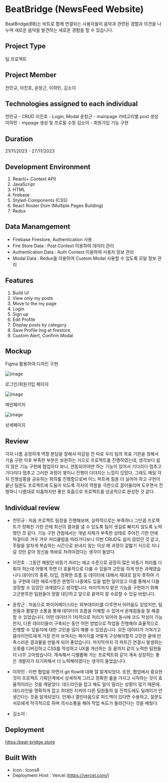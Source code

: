 # BeatBridge (NewsFeed Website)
BeatBridge(BB)는 비트로 함께 연결되는 사용자들이 음악과 관련된 경험과 의견을 나누며 새로운 음악을 발견하는 새로운 경험을 할 수 있습니다. 

## Project Type
팀 프로젝트

## Project Member
천민규, 이진호, 윤창근, 이하민, 김소이

## Technologies assigned to each individual
천민규 - CRUD
이진호 - Login, Modal
윤창근 - mainpage 카테고리별 post 생성
이하민 - mypage 생성 및 프로필 수정
김소이 - 회원가입 기능 구현

##  Duration
21/11/2023 - 27/11/2023

## Development Environment
1. React(+ Context API)
2. JavaScript
3. HTML
4. firebase
5. Styled-Components (CSS)
6. React Router Dom (Multiple Pages Building)
7. Redux

## Data Manamgement
- Firebase Firestore, Authentication 사용
- Fire Store Data : Post Context 이용하여 데이터 관리
- Authentication Data : Auth Context 이용하여 사용자 정보 관리
- Modal Data : Redux를 이용하여 Custom Modal 사용할 수 있도록 모달 정보 관리

## Features
1. Build UI
2. View only my posts
3. Move to the my page
4. Login
5. Sign up
6. Edit Profile
7. Display posts by category
8. Save Profile Img at firestore
9. Custom Alert, Confirm Modal 

## Mockup
Figma 활용하여 디자인 구현

![image](https://github.com/dygmm4288/team-newsfeed/assets/145360585/85d0831b-2a2e-4689-8e79-c1a943365fe4)
<p>로그인/회원가입 페이지</p>


![image](https://github.com/dygmm4288/team-newsfeed/assets/145360585/2c73abe0-7223-4068-b591-be4a7db69abb)
<p>메인페이지</p>

![image](https://github.com/dygmm4288/team-newsfeed/assets/145360585/e3132974-b560-4f1a-9099-421f6b0ddb45)
<p>상세페이지</p>

## Review
각자 나름 공정하게 역할 분담을 잘해서 마감일 전 따로 우리 팀의 목표 기한을 정해서 기술 구현 이후
부족한 부분은 보완하는 식으로 프로젝트를 진행하였는데, 생각보다 쉽지 않은 기능 구현에 협업이다 보니, 
연동되어야만 하는 기능이 있어서 기다리다 멈추고 기다리다 멈추고 그러한 과정이 쌓이니 진행이 더뎌지는 느낌이 있었다.
그래도 매일 각자 진행상황을 공유하는 회의를 진행함으로써 어느 파트에 힘을 더 실어야 하고 구현이 끝난 팀원도
프로젝트에 도움이 되도록 각자의 역할을 극한으로 끌어올리며 도우면서 진행하니 나름대로 미흡하지만 
좋은 호흡으로 프로젝트를 성공적으로 완성한 것 같다.

## Individual review
- 천민규 : 처음 프로젝트 팀장을 진행해보며, 실력적으로는 부족하나 그만큼 프로젝트가 정해진 기한 안에 최선의 결과를 낼 수 있도록 팀이 샛길로 빠지지 않도록 노력했던 것 같다.
        기능 구현 관점에서는 개념 자체가 부족한 상태로 주어진 기한 안에 턱걸이로 겨우 겨우 커리큘럼을 따라가다보니 이번 CRUD도 쉽지 않았던 것 같고,
        주말을 알차게 복습하는 시간으로 보내지 않는 이상 매 과정이 겉핧기 식으로 지나갈 것만 같아 정신을 똑바로 차려야겠다는 생각이 들었다.
- 이진호 :  그동안 해왔던 비동기 처리는 애교 수준으로 굉장히 많은 비동기 처리를 다뤄야 하는데 어떻게 하면 더 효율적으로 다룰 수 있을까 고민을 하게 만든 과제였습니다.데이터의 종류, 타입, 정확한 흐름 등 데이터에 대해서 제대로 알지 못하여 기능 구현에 대한 애로사항은 분명히 나중에도 있을 법한 일이었고 이를 통해서 다들 성장할 수 있었던 과제였다고 생각합니다. 마지막까지 맡은 기능을 구현하기 위해 고군분투한 팀원들이 정말 대단하고 앞으로 끝까지 잘 수료할 수 있길 바랍니다.

- 윤창근 : 처음으로 파이어베이스라는 외부데이터를 다루면서 어려움도 있었지만, 팀원들과 활발한 소통을 통해 데이터의 흐름을 이해할 수 있어서 문제점들을 잘 해결할 수 있었습니다.
        어떤 데이터가 1차적으로 처리가 되어야 동시에 코드 작성이 가능한지, 다른 데이터들이 구축되는 동안 어떤 방법으로 작업을 진행해야 효율적으로 진행할 수 있을지에 대한 고민을 많이
        해볼 수 있었습니다.
        모든 데이터가 거쳐가고 클라이언트에게 가장 먼저 보여지는 페이지를 어떻게 구성해야할지 고민한 끝에 만족스러운 결과물을 만들게 되어 좋았습니다.
        마지막까지 각 파트간 연결시 발생하는 오류를 디버깅하고 CSS를 작성하고 UX를 개선하는 등 끝까지 같이 노력한 팀원들이 너무 고마웠습니다.
        계속해서 디벨롭해 가는 프로젝트와 같이 계속 성장하는 좋은 개발자가 되기위해서 더 노력해야겠다는 생각이 들었습니다.
- 이하민 : 이번 협업을 하면서 git flow에 대해 잘 알게되었다. 또한, 협업에서 중요한 것이 프로젝트 기획단계에서 상세하게 그리고 정확한 룰을 가지고 시작하는 것이 효율적이라는 것을 깨달았다. 데드라인을 잡고 해도 일이 밀리는 상황이 많기 때문에, 데드라인을 명확하게 잡고 최대한 지켜야 다른 팀원들의 일 진척도에도 딜레이가 안생긴다는 것을 알게되었다. 언제나 열린마음으로 피드백이 있다면 수용하고, 질문도 서로에게 적극적으로 하며 의사소통을 해야 작업 속도가 올라간다는 것을 배웠다.

- 김소이 : 

## Deployment
[https:/beat-bridge.store](https://www.beat-bridge.store/)


## Built With
* Icon : Icons8 
* Deployment Host : Vercel (https://vercel.com/)
